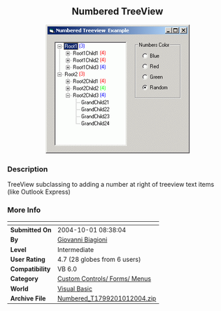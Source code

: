 ﻿<div align="center">

## Numbered TreeView

<img src="PIC2004101837535054.gif">
</div>

### Description

TreeView subclassing to adding a number at right of treeview text items (like Outlook Express)
 
### More Info
 


<span>             |<span>
---                |---
**Submitted On**   |2004-10-01 08:38:04
**By**             |[Giovanni Biagioni](https://github.com/Planet-Source-Code/PSCIndex/blob/master/ByAuthor/giovanni-biagioni.md)
**Level**          |Intermediate
**User Rating**    |4.7 (28 globes from 6 users)
**Compatibility**  |VB 6\.0
**Category**       |[Custom Controls/ Forms/  Menus](https://github.com/Planet-Source-Code/PSCIndex/blob/master/ByCategory/custom-controls-forms-menus__1-4.md)
**World**          |[Visual Basic](https://github.com/Planet-Source-Code/PSCIndex/blob/master/ByWorld/visual-basic.md)
**Archive File**   |[Numbered\_T1799201012004\.zip](https://github.com/Planet-Source-Code/giovanni-biagioni-numbered-treeview__1-56448/archive/master.zip)








